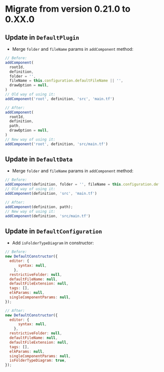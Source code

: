# Migrate from version 0.21.0 to 0.XX.0

## Update in `DefaultPlugin`

- Merge `folder` and `fileName` params in `addComponent` method:

```js
// Before:
addComponent(
  rootId,
  definition,
  folder = '',
  fileName = this.configuration.defaultFileName || '',
  drawOption = null,
)
// Old way of using it:
addComponent('root', definition, 'src', 'main.tf')

// After:
addComponent(
  rootId,
  definition,
  path,
  drawOption = null,
)
// New way of using it:
addComponent('root', definition, 'src/main.tf')
```

## Update in `DefaultData`

- Merge `folder` and `fileName` params in `addComponent` method:

```js
// Before:
addComponent(definition, folder = '', fileName = this.configuration.defaultFileName || '')
// Old way of using it:
addComponent(definition, 'src', 'main.tf')

// After:
addComponent(definition, path);
// New way of using it:
addComponent(definition, 'src/main.tf')
```

## Update in `DefaultConfiguration`

- Add `isFolderTypeDiagram` in constructor:

```js
// Before:
new DefaultConstructor({
  editor: {
      syntax: null,
    },
  restrictiveFolder: null,
  defaultFileName: null,
  defaultFileExtension: null,
  tags: [],
  elkParams: null,
  singleComponentParams: null,
});

// After:
new DefaultConstructor({
  editor: {
      syntax: null,
    },
  restrictiveFolder: null,
  defaultFileName: null,
  defaultFileExtension: null,
  tags: [],
  elkParams: null,
  singleComponentParams: null,
  isFolderTypeDiagram: true,
});
```
